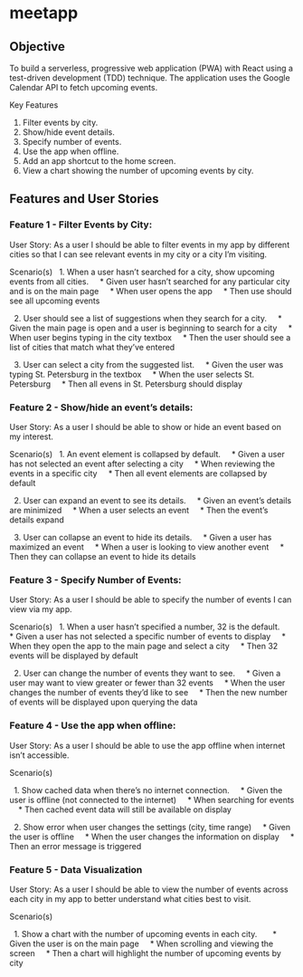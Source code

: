 # meetapp

## Objective

To build a serverless, progressive web application (PWA) with React using a test-driven
development (TDD) technique. The application uses the Google Calendar API to fetch
upcoming events.

Key Features

1. Filter events by city.
2. Show/hide event details.
3. Specify number of events.
4. Use the app when offline.
5. Add an app shortcut to the home screen.
6. View a chart showing the number of upcoming events by city.

## Features and User Stories 

### Feature 1 - Filter Events by City: 

User Story: As a user I should be able to filter events in my app by different cities so that I can see relevant events in my city or a city I’m visiting. 

Scenario(s)
  1. When a user hasn’t searched for a city, show upcoming events from all cities. 
    * Given user hasn’t searched for any particular city and is on the main page
    * When user opens the app 
    * Then use should see all upcoming events 

  2. User should see a list of suggestions when they search for a city.
    * Given the main page is open and a user is beginning to search for a city
    * When user begins typing in the city textbox 
    * Then the user should see a list of cities that match what they’ve entered

  3. User can select a city from the suggested list. 
    * Given the user was typing St. Petersburg in the textbox
    * When the user selects St. Petersburg 
    * Then all evens in St. Petersburg should display

### Feature 2 - Show/hide an event’s details:

User Story: As a user I should be able to show or hide an event based on my interest.

Scenario(s)
  1. An event element is collapsed by default. 
    * Given a user has not selected an event after selecting a city
    * When reviewing the events in a specific city 
    * Then all event elements are collapsed by default 

  2. User can expand an event to see its details. 
    * Given an event’s details are minimized
    * When a user selects an event
    * Then the event’s details expand

  3. User can collapse an event to hide its details. 
    * Given a user has maximized an event 
    * When a user is looking to view another event 
    * Then they can collapse an event to hide its details 


### Feature 3 - Specify Number of Events:

User Story: As a user I should be able to specify the number of events I can view via my app.

Scenario(s)
  1. When a user hasn’t specified a number, 32 is the default. 
    * Given a user has not selected a specific number of events to display
    * When they open the app to the main page and select a city
    * Then 32 events will be displayed by default

  2. User can change the number of events they want to see. 
    * Given a user may want to view greater or fewer than 32 events
    * When the user changes the number of events they’d like to see
    * Then the new number of events will be displayed upon querying the data

### Feature 4 - Use the app when offline:

User Story: As a user I should be able to use the app offline when internet isn’t accessible. 

Scenario(s)

  1. Show cached data when there’s no internet connection. 
    * Given the user is offline (not connected to the internet) 
    * When searching for events
    * Then cached event data will still be available on display

  2. Show error when user changes the settings (city, time range)
    * Given the user is offline
    * When the user changes the information on display
    * Then an error message is triggered


### Feature 5 - Data Visualization

User Story: As a user I should be able to view the number of events across each city in my app to better understand what cities best to visit. 

Scenario(s)

  1. Show a chart with the number of upcoming events in each city.  
    * Given the user is on the main page 
    * When scrolling and viewing the screen 
    * Then a chart will highlight the number of upcoming events by city 
